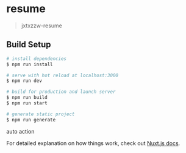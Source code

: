 # resume

> jxtxzzw-resume

## Build Setup

```bash
# install dependencies
$ npm run install

# serve with hot reload at localhost:3000
$ npm run dev

# build for production and launch server
$ npm run build
$ npm run start

# generate static project
$ npm run generate
```

auto action

For detailed explanation on how things work, check out [Nuxt.js docs](https://nuxtjs.org).
